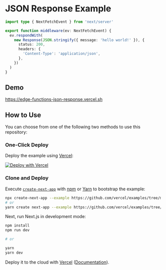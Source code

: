 # JSON Response Example

```ts
import type { NextFetchEvent } from 'next/server'

export function middleware(ev: NextFetchEvent) {
  ev.respondWith(
    new Response(JSON.stringify({ message: 'hello world!' }), {
      status: 200,
      headers: {
        'Content-Type': 'application/json',
      },
    })
  )
}
```

## Demo

https://edge-functions-json-response.vercel.sh

## How to Use

You can choose from one of the following two methods to use this repository:

### One-Click Deploy

Deploy the example using [Vercel](https://vercel.com?utm_source=github&utm_medium=readme&utm_campaign=next-example):

[![Deploy with Vercel](https://vercel.com/button)](https://vercel.com/new/git/external?repository-url=https://github.com/vercel/examples/tree/main/edge-functions/json-response&project-name=json-response&repository-name=json-response)

### Clone and Deploy

Execute [`create-next-app`](https://github.com/vercel/next.js/tree/canary/packages/create-next-app) with [npm](https://docs.npmjs.com/cli/init) or [Yarn](https://yarnpkg.com/lang/en/docs/cli/create/) to bootstrap the example:

```bash
npx create-next-app --example https://github.com/vercel/examples/tree/main/edge-functions/json-response json-response
# or
yarn create next-app --example https://github.com/vercel/examples/tree/main/edge-functions/json-response json-response
```

Next, run Next.js in development mode:

```bash
npm install
npm run dev

# or

yarn
yarn dev
```

Deploy it to the cloud with [Vercel](https://vercel.com/new?utm_source=github&utm_medium=readme&utm_campaign=edge-middleware-eap) ([Documentation](https://nextjs.org/docs/deployment)).
